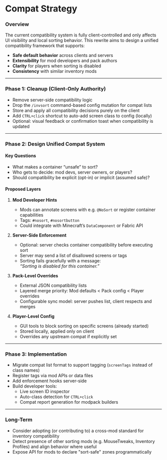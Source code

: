 # Compat Strategy

### Overview

The current compatibility system is fully client-controlled and only affects UI visibility and local sorting behavior. This rewrite aims to design a unified compatibility framework that supports:

- **Safe default behavior** across clients and servers
- **Extensibility** for mod developers and pack authors
- **Clarity** for players when sorting is disabled
- **Consistency** with similar inventory mods

---

### Phase 1: Cleanup (Client-Only Authority)

- Remove server-side compatibility logic
- Drop the `/invsort` command-based config mutation for compat lists
- Store and apply all compatibility decisions purely on the client
- Add `CTRL+click` shortcut to auto-add screen class to config (locally)
- Optional: visual feedback or confirmation toast when compatibility is updated

---

### Phase 2: Design Unified Compat System

#### Key Questions

- What makes a container “unsafe” to sort?
- Who gets to decide: mod devs, server owners, or players?
- Should compatibility be explicit (opt-in) or implicit (assumed safe)?

#### Proposed Layers

1. **Mod Developer Hints**
    - Mods can annotate screens with e.g. `@NoSort` or register container capabilities
    - Tags: `#nosort`, `#nosortbutton`
    - Could integrate with Minecraft’s `DataComponent` or Fabric API

2. **Server-Side Enforcement**
    - Optional: server checks container compatibility before executing sort
    - Server may send a list of disallowed screens or tags
    - Sorting fails gracefully with a message:  
      _“Sorting is disabled for this container.”_

3. **Pack-Level Overrides**
    - External JSON compatibility lists
    - Layered merge priority: Mod defaults < Pack config < Player overrides
    - Configurable sync model: server pushes list, client respects and merges

4. **Player-Level Config**
    - GUI tools to block sorting on specific screens (already started)
    - Stored locally, applied only on client
    - Overrides any upstream compat if explicitly set

---

### Phase 3: Implementation

- Migrate compat list format to support tagging (`screenTags` instead of class names)
- Register tags via mod APIs or data files
- Add enforcement hooks server-side
- Build developer tools:
    - Live screen ID inspector
    - Auto-class detection for `CTRL+click`
    - Compat report generation for modpack builders

---

### Long-Term

- Consider adopting (or contributing to) a cross-mod standard for inventory compatibility
- Detect presence of other sorting mods (e.g. MouseTweaks, Inventory Profiles) and align behavior where useful
- Expose API for mods to declare "sort-safe" zones programmatically

